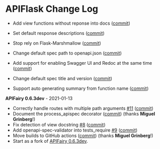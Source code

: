 # APIFlask Change Log

- Add view functions without reponse into docs ([commit](https://github.com/greyli/apiflask/commit/aabf427590227001e0e443d8d6a3bf5f56dc5964))       
- Set default response descriptions ([commit](https://github.com/greyli/apiflask/commit/b9edf9e8f5731a8f45b359f6a101b4d39ba3f2f5))
- Stop rely on Flask-Marshmallow ([commit](https://github.com/greyli/apiflask/commit/cce7a0b8b97f345e087973b127c6d25c884dbc8f))

- Change default spec path to openapi.json ([commit](https://github.com/greyli/apiflask/commit/09d0d278a1fc27fa5868ef5848f3931bd8f76ef4))
- Add support for enabling Swagger UI and Redoc at the same time ([commit](https://github.com/greyli/apiflask/commit/d5176418b8c22e523d8b82e1f9af8f2403fa70bb))
- Change default spec title and version ([commit](https://github.com/greyli/apiflask/commit/0953c310327539f96bcdfad142772c7800285d56))
- Support auto generating summary from function name ([commit](https://github.com/greyli/apiflask/commit/d3d7cc2f63f3cf26466e42d68a03b4d96bf2fd97))

**APIFairy 0.6.3dev** - 2021-01-13

- Correctly handle routes with multiple path arguments [#11](https://github.com/greyli/apiflask/issues/11) ([commit](https://github.com/greyli/apiflask/commit/898b2f1f6bb7de5b5125162fe17879e4d1734dee))
- Document the process_apispec decorator ([commit](https://github.com/greyli/apiflask/commit/fd22e11302da82e4aed58e5793efa997d113dc74)) (thanks **Miguel Grinberg**!)
- Fix detection of view docstring [#8](https://github.com/greyli/apiflask/issues/8) ([commit](https://github.com/greyli/apiflask/commit/4dd8568f037b27a54bb1b57a4ea27580f97cf786))  
- Add openapi-spec-validator into tests_require [#9](https://github.com/greyli/apiflask/issues/9) ([commit](https://github.com/greyli/apiflask/commit/faf551cd2bb224c33f5f6cfc94b2cb34a5249bf6))
- Move builds to GitHub actions ([commit](https://github.com/greyli/apiflask/commit/b8cec62a7d719b6dd51b69dbf8f983b61459be94)) (thanks **Miguel Grinberg**!)
- Start as a fork of [APIFairy 0.6.3dev](https://github.com/miguelgrinberg/APIFairy).
